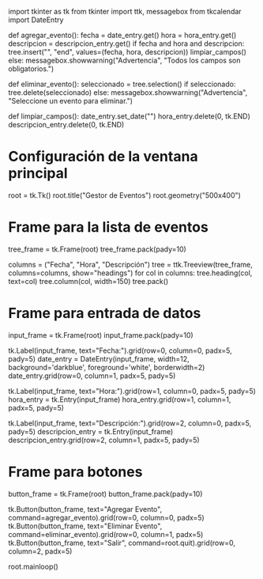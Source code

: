 import tkinter as tk
from tkinter import ttk, messagebox
from tkcalendar import DateEntry

def agregar_evento():
    fecha = date_entry.get()
    hora = hora_entry.get()
    descripcion = descripcion_entry.get()
    if fecha and hora and descripcion:
        tree.insert("", "end", values=(fecha, hora, descripcion))
        limpiar_campos()
    else:
        messagebox.showwarning("Advertencia", "Todos los campos son obligatorios.")

def eliminar_evento():
    seleccionado = tree.selection()
    if seleccionado:
        tree.delete(seleccionado)
    else:
        messagebox.showwarning("Advertencia", "Seleccione un evento para eliminar.")

def limpiar_campos():
    date_entry.set_date("")
    hora_entry.delete(0, tk.END)
    descripcion_entry.delete(0, tk.END)

# Configuración de la ventana principal
root = tk.Tk()
root.title("Gestor de Eventos")
root.geometry("500x400")

# Frame para la lista de eventos
tree_frame = tk.Frame(root)
tree_frame.pack(pady=10)

columns = ("Fecha", "Hora", "Descripción")
tree = ttk.Treeview(tree_frame, columns=columns, show="headings")
for col in columns:
    tree.heading(col, text=col)
    tree.column(col, width=150)
tree.pack()

# Frame para entrada de datos
input_frame = tk.Frame(root)
input_frame.pack(pady=10)

tk.Label(input_frame, text="Fecha:").grid(row=0, column=0, padx=5, pady=5)
date_entry = DateEntry(input_frame, width=12, background='darkblue', foreground='white', borderwidth=2)
date_entry.grid(row=0, column=1, padx=5, pady=5)

tk.Label(input_frame, text="Hora:").grid(row=1, column=0, padx=5, pady=5)
hora_entry = tk.Entry(input_frame)
hora_entry.grid(row=1, column=1, padx=5, pady=5)

tk.Label(input_frame, text="Descripción:").grid(row=2, column=0, padx=5, pady=5)
descripcion_entry = tk.Entry(input_frame)
descripcion_entry.grid(row=2, column=1, padx=5, pady=5)

# Frame para botones
button_frame = tk.Frame(root)
button_frame.pack(pady=10)

tk.Button(button_frame, text="Agregar Evento", command=agregar_evento).grid(row=0, column=0, padx=5)
tk.Button(button_frame, text="Eliminar Evento", command=eliminar_evento).grid(row=0, column=1, padx=5)
tk.Button(button_frame, text="Salir", command=root.quit).grid(row=0, column=2, padx=5)

root.mainloop()
